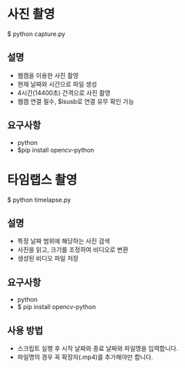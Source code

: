 # 사진 촬영
$ python capture.py  

## 설명
- 웹캠을 이용한 사진 촬영  
- 현재 날짜와 시간으로 파일 생성  
- 4시간(14400초) 간격으로 사진 촬영  
- 웹캠 연결 필수, $lsusb로 연결 유무 확인 가능 

## 요구사항
- python
- $pip install opencv-python 

# 타임랩스 촬영
$ python timelapse.py

## 설명
- 특정 날짜 범위에 해당하는 사진 검색
- 사진을 읽고, 크기를 조정하여 비디오로 변환
- 생성된 비디오 파일 저장

## 요구사항
- python
- $ pip install opencv-python

## 사용 방법
- 스크립트 실행 후 시작 날짜와 종료 날짜와 파일명을 입력합니다.
- 파일명의 경우 꼭 확장자(.mp4)를 추가해야만 합니다.
